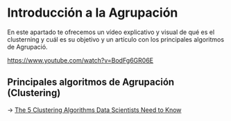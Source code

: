 # Introducción a la Agrupación

En este apartado te ofrecemos un vídeo explicativo y visual de qué es el clusterning y cuál es su objetivo y un artículo con los principales algoritmos de Agrupació.


https://www.youtube.com/watch?v=BodFg6GR06E



## Principales algoritmos de Agrupación (Clustering)



-> [The 5 Clustering Algorithms Data Scientists Need to Know](https://towardsdatascience.com/the-5-clustering-algorithms-data-scientists-need-to-know-a36d136ef68)


